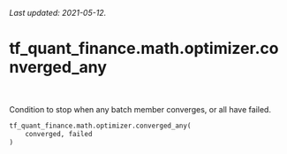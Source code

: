 <!--
This file is generated by a tool. Do not edit directly.
For open-source contributions the docs will be updated automatically.
-->

*Last updated: 2021-05-12.*

<div itemscope itemtype="http://developers.google.com/ReferenceObject">
<meta itemprop="name" content="tf_quant_finance.math.optimizer.converged_any" />
<meta itemprop="path" content="Stable" />
</div>

# tf_quant_finance.math.optimizer.converged_any

<!-- Insert buttons and diff -->

<table class="tfo-notebook-buttons tfo-api" align="left">
</table>



Condition to stop when any batch member converges, or all have failed.

```python
tf_quant_finance.math.optimizer.converged_any(
    converged, failed
)
```



<!-- Placeholder for "Used in" -->
